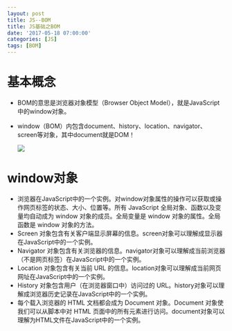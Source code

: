 ```yaml
---
layout: post
title: JS--BOM
title: JS基础之BOM
date: '2017-05-18 07:00:00'
categories: [JS]
tags: [BOM]
---
```


# 基本概念
  * BOM的意思是浏览器对象模型（Browser Object Model），就是JavaScript中的window对象。
  * window（BOM）内包含document、history、location、navigator、screen等对象，其中document就是DOM！
  
    ![]({{site.baseurl}}/assets/images/2017/b1.jpg)

# window对象
  * 浏览器在JavaScript中的一个实例。对window对象属性的操作可以获取或操作网页标签的状态、大小、位置等。所有 JavaScript 全局对象、函数以及变量均自动成为 window 对象的成员。全局变量是 window 对象的属性。全局函数是 window 对象的方法。
  * Screen 对象包含有关客户端显示屏幕的信息。screen对象可以理解成显示器在JavaScript中的一个实例。
  * Navigator 对象包含有关浏览器的信息。navigator对象可以理解成当前浏览器（不是网页标签）在JavaScript中的一个实例。
  * Location 对象包含有关当前 URL 的信息。location对象可以理解成当前网页网址在JavaScript中的一个实例。
  * History 对象包含用户（在浏览器窗口中）访问过的 URL。history对象可以理解成浏览器历史记录在JavaScript中的一个实例。
  * 每个载入浏览器的 HTML 文档都会成为 Document 对象。Document 对象使我们可以从脚本中对 HTML 页面中的所有元素进行访问。document对象可以理解为HTML文件在JavaScript中的一个实例。
